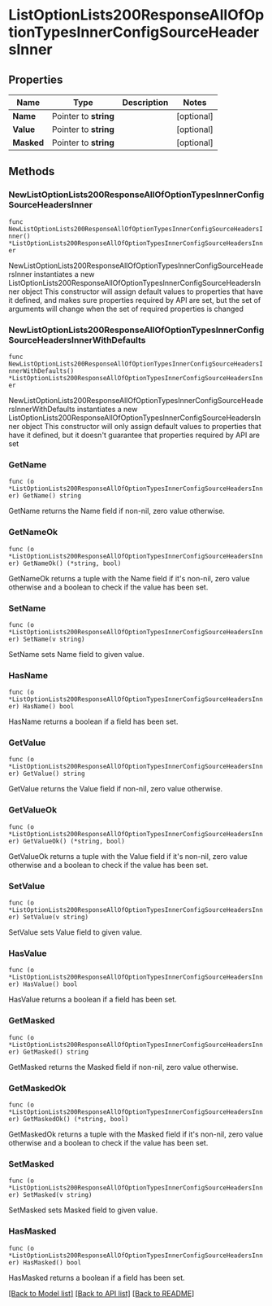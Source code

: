 # ListOptionLists200ResponseAllOfOptionTypesInnerConfigSourceHeadersInner

## Properties

Name | Type | Description | Notes
------------ | ------------- | ------------- | -------------
**Name** | Pointer to **string** |  | [optional] 
**Value** | Pointer to **string** |  | [optional] 
**Masked** | Pointer to **string** |  | [optional] 

## Methods

### NewListOptionLists200ResponseAllOfOptionTypesInnerConfigSourceHeadersInner

`func NewListOptionLists200ResponseAllOfOptionTypesInnerConfigSourceHeadersInner() *ListOptionLists200ResponseAllOfOptionTypesInnerConfigSourceHeadersInner`

NewListOptionLists200ResponseAllOfOptionTypesInnerConfigSourceHeadersInner instantiates a new ListOptionLists200ResponseAllOfOptionTypesInnerConfigSourceHeadersInner object
This constructor will assign default values to properties that have it defined,
and makes sure properties required by API are set, but the set of arguments
will change when the set of required properties is changed

### NewListOptionLists200ResponseAllOfOptionTypesInnerConfigSourceHeadersInnerWithDefaults

`func NewListOptionLists200ResponseAllOfOptionTypesInnerConfigSourceHeadersInnerWithDefaults() *ListOptionLists200ResponseAllOfOptionTypesInnerConfigSourceHeadersInner`

NewListOptionLists200ResponseAllOfOptionTypesInnerConfigSourceHeadersInnerWithDefaults instantiates a new ListOptionLists200ResponseAllOfOptionTypesInnerConfigSourceHeadersInner object
This constructor will only assign default values to properties that have it defined,
but it doesn't guarantee that properties required by API are set

### GetName

`func (o *ListOptionLists200ResponseAllOfOptionTypesInnerConfigSourceHeadersInner) GetName() string`

GetName returns the Name field if non-nil, zero value otherwise.

### GetNameOk

`func (o *ListOptionLists200ResponseAllOfOptionTypesInnerConfigSourceHeadersInner) GetNameOk() (*string, bool)`

GetNameOk returns a tuple with the Name field if it's non-nil, zero value otherwise
and a boolean to check if the value has been set.

### SetName

`func (o *ListOptionLists200ResponseAllOfOptionTypesInnerConfigSourceHeadersInner) SetName(v string)`

SetName sets Name field to given value.

### HasName

`func (o *ListOptionLists200ResponseAllOfOptionTypesInnerConfigSourceHeadersInner) HasName() bool`

HasName returns a boolean if a field has been set.

### GetValue

`func (o *ListOptionLists200ResponseAllOfOptionTypesInnerConfigSourceHeadersInner) GetValue() string`

GetValue returns the Value field if non-nil, zero value otherwise.

### GetValueOk

`func (o *ListOptionLists200ResponseAllOfOptionTypesInnerConfigSourceHeadersInner) GetValueOk() (*string, bool)`

GetValueOk returns a tuple with the Value field if it's non-nil, zero value otherwise
and a boolean to check if the value has been set.

### SetValue

`func (o *ListOptionLists200ResponseAllOfOptionTypesInnerConfigSourceHeadersInner) SetValue(v string)`

SetValue sets Value field to given value.

### HasValue

`func (o *ListOptionLists200ResponseAllOfOptionTypesInnerConfigSourceHeadersInner) HasValue() bool`

HasValue returns a boolean if a field has been set.

### GetMasked

`func (o *ListOptionLists200ResponseAllOfOptionTypesInnerConfigSourceHeadersInner) GetMasked() string`

GetMasked returns the Masked field if non-nil, zero value otherwise.

### GetMaskedOk

`func (o *ListOptionLists200ResponseAllOfOptionTypesInnerConfigSourceHeadersInner) GetMaskedOk() (*string, bool)`

GetMaskedOk returns a tuple with the Masked field if it's non-nil, zero value otherwise
and a boolean to check if the value has been set.

### SetMasked

`func (o *ListOptionLists200ResponseAllOfOptionTypesInnerConfigSourceHeadersInner) SetMasked(v string)`

SetMasked sets Masked field to given value.

### HasMasked

`func (o *ListOptionLists200ResponseAllOfOptionTypesInnerConfigSourceHeadersInner) HasMasked() bool`

HasMasked returns a boolean if a field has been set.


[[Back to Model list]](../README.md#documentation-for-models) [[Back to API list]](../README.md#documentation-for-api-endpoints) [[Back to README]](../README.md)


